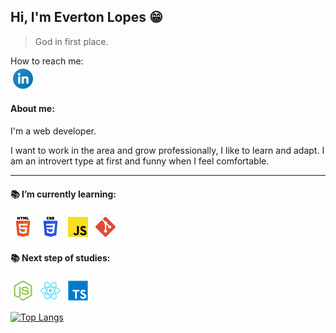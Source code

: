 ## Hi, I'm Everton Lopes :grin:
> God in first place.

How to reach me:  
<a href="https://www.linkedin.com/in/everton-lopes-costa/" rel="nofollow">
  <img src="./img/linkedin.png" alt="LinkedIn" style="vertical-align:top; margin:4px">
</a>

#### About me:
<p>I'm a web developer.</p>
<p>
  I want to work in the area and grow professionally, I like to learn and adapt. I am an introvert type at first and funny when I feel comfortable.
</p>

<hr></hr>

#### :books: I’m currently learning:
<p>
  <img src="./img/html.png" alt="HTML" style="vertical-align:top; margin:4px">
  <img src="./img/css.png" alt="CSS" style="vertical-align:top; margin:4px">
  <img src="./img/javascript.png" alt="Javascript" style="vertical-align:top; margin:4px">
  <img src="./img/git.png" alt="Git" style="vertical-align:top; margin:4px">
</p>

#### :books: Next step of studies:
<p>
  <img src="./img/nodejs.png" alt="nodejs.png" style="vertical-align:top; margin:4px">
  <img src="./img/react.png" alt="React" style="vertical-align:top; margin:4px">
  <img src="./img/typescript.png" alt="Typescript" style="vertical-align:top; margin:4px">
</p>

[![Top Langs](https://github-readme-stats.vercel.app/api/top-langs/?username=evertonlopesc&layout=compact&theme=tokyonight)](https://github.com/anuraghazra/github-readme-stats)
